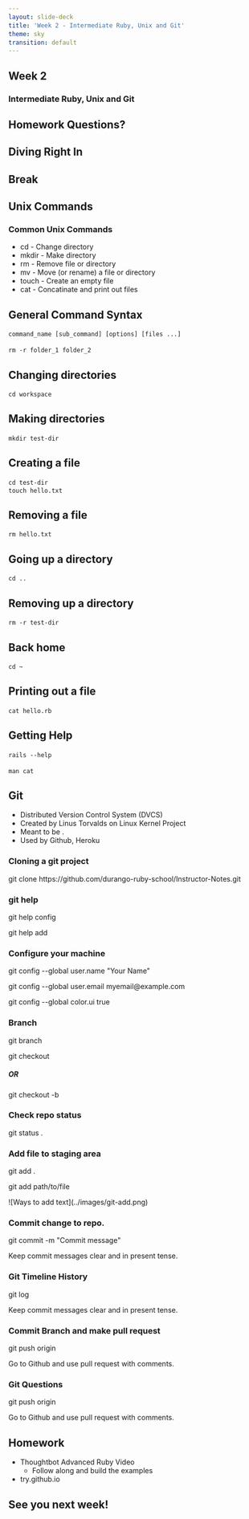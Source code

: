 ```yaml
---
layout: slide-deck
title: 'Week 2 - Intermediate Ruby, Unix and Git'
theme: sky
transition: default
---
```


<section>
  <h1>Week 2</h1>
  <h3>Intermediate Ruby, Unix and Git</h3>
</section>

<section>
  <h2>Homework Questions?</h2>
</section>

<section>
  <h2>Diving Right In</h2>
</section>

<section>
  <h1>Break</h1>
</section>

<section>
  <section>
    <h2>Unix Commands</h2>
  </section>

  <section>
    <h3>Common Unix Commands</h3>
    <ul>
      <li>cd - Change directory</li>
      <li>mkdir - Make directory</li>
      <li>rm - Remove file or directory</li>
      <li>mv - Move (or rename) a file or directory</li>
      <li>touch - Create an empty file</li>
      <li>cat - Concatinate and print out files</li>
    </ul>
  </section>

  <section>
    <h2>General Command Syntax</h2>

```
command_name [sub_command] [options] [files ...]

rm -r folder_1 folder_2
```
  </section>

  <section>
    <h2>Changing directories</h2>

```
cd workspace
```
  </section>

  <section>
    <h2>Making directories</h2>

```
mkdir test-dir
```
  </section>

  <section>
    <h2>Creating a file</h2>

```
cd test-dir
touch hello.txt
```
  </section>

  <section>
    <h2>Removing a file</h2>

```
rm hello.txt
```
  </section>

  <section>
    <h2>Going up a directory</h2>

```
cd ..
```
  </section>

  <section>
    <h2>Removing up a directory</h2>

```
rm -r test-dir
```
  </section>

  <section>
    <h2>Back home</h2>

```
cd ~
```
  </section>

  <section>
    <h2>Printing out a file</h2>

```
cat hello.rb
```
  </section>

  <section>
    <h2>Getting Help</h2>

```
rails --help

man cat
```
  </section>
</section>

<section>
  <section>
    <h2>Git</h2>
  </section>

  <section>
    <ul>
      <li>Distributed Version Control System (DVCS)</li>
      <li>Created by Linus Torvalds on Linux Kernel Project</li>
      <li>Meant to be .</li>
      <li>Used by Github, Heroku</li>
    </ul>
  </section>

  <section>
    <h3>Cloning a git project</h3>
    <p>git clone https://github.com/durango-ruby-school/Instructor-Notes.git</p>
  </section>
  
  <section> 
  	<h3>git help <command></h3>
  	<p>git help config</p>
  	<p>git help add</p>
  </section>
  
  <section> 
  	<h3>Configure your machine</h3>
  	<p>git config --global user.name "Your Name"</p>
  	<p>git config --global user.email myemail@example.com</p>
  	<p>git config --global color.ui true</p>
  </section>
  
  <section>
  	<h3>Branch</h3>
  	<p>git branch <BRANCH_NAME></p>
  	<p>git checkout <BRANCH_NAME></p>
  	<h5>OR</h5>
  	<p>git checkout -b <BRANCH_NAME></p>  	
  </section>
  
  <section>
  	<h3>Check repo status</h3>
  	<p>git status .</p>  
  </section>

  <section>
  	<h3>Add file to staging area</h3>
  	<p>git add .</p>
  	<p>git add path/to/file</p> 
 </section>
 <section> 	
  	<p>![Ways to add text](../images/git-add.png)</p> 
  </section>  	
  
  <section>
  	<h3>Commit change to repo.</h3>
  	<p>git commit -m "Commit message"</p>
  	<p>Keep commit messages clear and in present tense.</p>  
  </section>  	
  
  <section>
  	<h3>Git Timeline History</h3>
  	<p>git log</p>
  	<p>Keep commit messages clear and in present tense.</p>  
  </section>  	

  <section>
  	<h3>Commit Branch and make pull request</h3>
  	<p>git push origin <BRANCH_NAME></p>
  	<p>Go to Github and use pull request with comments.</p>  
  </section>  
  
  <section>
  	<h3>Git Questions</h3>
  	<p>git push origin <BRANCH_NAME></p>
  	<p>Go to Github and use pull request with comments.</p>  
  </section>  

</section>

<section>
  <h2>Homework</h2>
  <ul>
    <li class="fragment">Thoughtbot Advanced Ruby Video
      <ul>
        <li>Follow along and build the examples</li>
      </ul>
    </li>
    <li class="fragment">try.github.io</li>
  </ul>
</section>

<section>
  <h2>See you next week!</h2>
</section>
